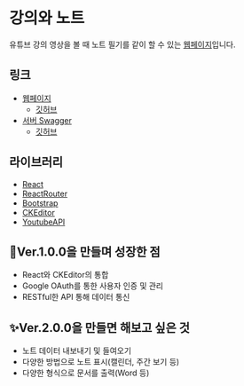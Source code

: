# 강의와 노트
유튜브 강의 영상을 볼 때 노트 필기를 같이 할 수 있는 [웹페이지](https://lecture.kesuna.com)입니다.

## 링크
* [웹페이지](https://lecutre.kesuna.com)
  * [깃허브](https://github.com/kkyubrother/lecture_with_note_web)
* [서버 Swagger](https://lecture.kesuna.com/api/docs)
  * [깃허브](https://github.com/kkyubrother/lecture_with_note_server)

## 라이브러리
* [React](https://react.dev/)
* [ReactRouter](https://reactrouter.com)
* [Bootstrap](https://getbootstrap.com/)
* [CKEditor](https://ckeditor.com/)
* [YoutubeAPI](https://developers.google.com/youtube/v3?hl=ko)


## 🚩Ver.1.0.0을 만들며 성장한 점
* React와 CKEditor의 통합
* Google OAuth를 통한 사용자 인증 및 관리
* RESTful한 API 통해 데이터 통신

## ✨Ver.2.0.0을 만들면 해보고 싶은 것
* 노트 데이터 내보내기 및 들여오기
* 다양한 방법으로 노트 표시(캘린더, 주간 보기 등)
* 다양한 형식으로 문서를 출력(Word 등)
